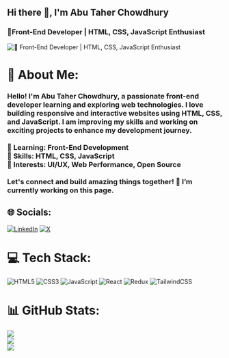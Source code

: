 ## Hi there 👋, I'm Abu Taher Chowdhury
### 🚀Front-End Developer | HTML, CSS, JavaScript Enthusiast
![🚀 Front-End Developer | HTML, CSS, JavaScript Enthusiast](https://pbs.twimg.com/profile_banners/1780913759558701056/1713453394/600x200)


# 💫 About Me:
### Hello! I'm Abu Taher Chowdhury, a passionate front-end developer learning and exploring web technologies. I love building responsive and interactive websites using HTML, CSS, and JavaScript. I am improving my skills and working on exciting projects to enhance my development journey.<br><br>🔹 Learning: Front-End Development<br>🔹 Skills: HTML, CSS, JavaScript<br>🔹 Interests: UI/UX, Web Performance, Open Source<br><br>Let's connect and build amazing things together! 🚀 I’m currently working on this page.


## 🌐 Socials:
[![LinkedIn](https://img.shields.io/badge/LinkedIn-%230077B5.svg?logo=linkedin&logoColor=white)](https://linkedin.com/in/taher404) [![X](https://img.shields.io/badge/X-black.svg?logo=X&logoColor=white)](https://x.com/@abutaher_14) 

# 💻 Tech Stack:
![HTML5](https://img.shields.io/badge/html5-%23E34F26.svg?style=for-the-badge&logo=html5&logoColor=white) ![CSS3](https://img.shields.io/badge/css3-%231572B6.svg?style=for-the-badge&logo=css3&logoColor=white) ![JavaScript](https://img.shields.io/badge/javascript-%23323330.svg?style=for-the-badge&logo=javascript&logoColor=%23F7DF1E) ![React](https://img.shields.io/badge/react-%2320232a.svg?style=for-the-badge&logo=react&logoColor=%2361DAFB) ![Redux](https://img.shields.io/badge/redux-%23593d88.svg?style=for-the-badge&logo=redux&logoColor=white) ![TailwindCSS](https://img.shields.io/badge/tailwindcss-%2338B2AC.svg?style=for-the-badge&logo=tailwind-css&logoColor=white)
# 📊 GitHub Stats:
![](https://github-readme-stats.vercel.app/api?username=taher-404&theme=dark&hide_border=true&include_all_commits=true&count_private=true)<br/>
![](https://github-readme-streak-stats.herokuapp.com/?user=taher-404&theme=dark&hide_border=true)<br/>
![](https://github-readme-stats.vercel.app/api/top-langs/?username=taher-404&theme=dark&hide_border=true&include_all_commits=true&count_private=true&layout=compact)





